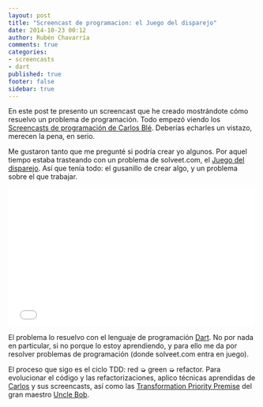 ```yaml
---
layout: post
title: "Screencast de programacion: el Juego del disparejo"
date: 2014-10-23 00:12
author: Rubén Chavarría
comments: true
categories: 
- screencasts
- dart
published: true
footer: false
sidebar: true
---
```


En este post te presento un screencast que he creado mostrándote cómo resuelvo
un problema de programación. Todo empezó viendo los 
[Screencasts de programación de Carlos Blé].
Deberías echarles un vistazo, merecen la pena, en serio.

Me gustaron tanto que me pregunté si podría crear yo algunos. Por aquel tiempo
estaba trasteando con un problema de solveet.com, el [Juego del disparejo].
Así que tenía todo: el gusanillo de crear algo, y un problema sobre el que
trabajar.

<!-- more -->

<iframe src="//player.vimeo.com/video/109688257" 
        width="500"
        height="281"
        frameborder="0"
        webkitallowfullscreen mozallowfullscreen allowfullscreen>
</iframe>

El problema lo resuelvo con el lenguaje de programación [Dart]. No por
nada en particular, si no porque lo estoy aprendiendo, y para ello me
da por resolver problemas de programación (donde solveet.com entra en
juego). 

El proceso que sigo es el ciclo TDD: red ➭ green ➭ refactor. Para evolucionar
el código y las refactorizaciones, aplico técnicas aprendidas de [Carlos] y
sus screencasts, así como las [Transformation Priority Premise] del
gran maestro [Uncle Bob].

[Screencasts de programación de Carlos Blé]: http://www.carlosble.com/screencasts/es/
[Juego del disparejo]: http://www.solveet.com/exercises/Juego-del-disparejo/306
[Dart]: http://dartlang.org/
[Carlos]: http://www.carlosble.com
[Transformation Priority Premise]: http://blog.8thlight.com/uncle-bob/2013/05/27/TheTransformationPriorityPremise.html
[Uncle Bob]: https://en.wikipedia.org/wiki/Robert_Cecil_Martin


